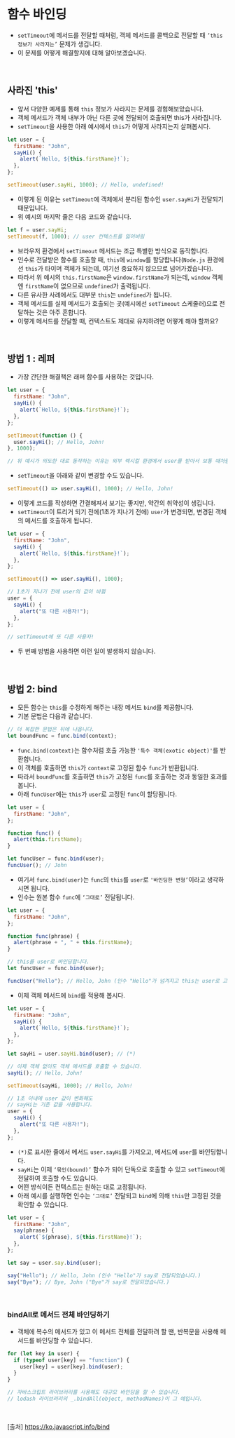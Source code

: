 # 함수 바인딩

- `setTimeout`에 메서드를 전달할 때처럼, 객체 메서드를 콜백으로 전달할 때 `’this 정보가 사라지는’` 문제가 생깁니다.
- 이 문제를 어떻게 해결할지에 대해 알아보겠습니다.

<br>

## 사라진 'this'

- 앞서 다양한 예제를 통해 `this` 정보가 사라지는 문제를 경험해보았습니다.
- 객체 메서드가 객체 내부가 아닌 다른 곳에 전달되어 호출되면 this가 사라집니다.
- `setTimeout`을 사용한 아래 예시에서 `this`가 어떻게 사라지는지 살펴봅시다.

```js
let user = {
  firstName: "John",
  sayHi() {
    alert(`Hello, ${this.firstName}!`);
  },
};

setTimeout(user.sayHi, 1000); // Hello, undefined!
```

- 이렇게 된 이유는 `setTimeout`에 객체에서 분리된 함수인 `user.sayHi`가 전달되기 때문입니다.
- 위 예시의 마지막 줄은 다음 코드와 같습니다.

```js
let f = user.sayHi;
setTimeout(f, 1000); // user 컨텍스트를 잃어버림
```

- 브라우저 환경에서 `setTimeout` 메서드는 조금 특별한 방식으로 동작합니다.
- 인수로 전달받은 함수를 호출할 때, `this`에 `window`를 할당합니다(`Node.js` 환경에선 `this`가 타이머 객체가 되는데, 여기선 중요하지 않으므로 넘어가겠습니다).
- 따라서 위 예시의 `this.firstName`은 `window.firstName`가 되는데, `window` 객체엔 `firstName`이 없으므로 `undefined`가 출력됩니다.
- 다른 유사한 사례에서도 대부분 `this`는 `undefined`가 됩니다.
- 객체 메서드를 실제 메서드가 호출되는 곳(예시에선 `setTimeout` 스케줄러)으로 전달하는 것은 아주 흔합니다.
- 이렇게 메서드를 전달할 때, 컨텍스트도 제대로 유지하려면 어떻게 해야 할까요?

<br>

## 방법 1 : 레퍼

- 가장 간단한 해결책은 래퍼 함수를 사용하는 것입니다.

```js
let user = {
  firstName: "John",
  sayHi() {
    alert(`Hello, ${this.firstName}!`);
  },
};

setTimeout(function () {
  user.sayHi(); // Hello, John!
}, 1000);

// 위 예시가 의도한 대로 동작하는 이유는 외부 렉시컬 환경에서 user를 받아서 보통 때처럼 메서드를 호출했기 때문입니다.
```

- `setTimeout`을 아래와 같이 변경할 수도 있습니다.

```js
setTimeout(() => user.sayHi(), 1000); // Hello, John!
```

- 이렇게 코드를 작성하면 간결해져서 보기는 좋지만, 약간의 취약성이 생깁니다.
- `setTimeout`이 트리거 되기 전에(1초가 지나기 전에) `user`가 변경되면, 변경된 객체의 메서드를 호출하게 됩니다.

```js
let user = {
  firstName: "John",
  sayHi() {
    alert(`Hello, ${this.firstName}!`);
  },
};

setTimeout(() => user.sayHi(), 1000);

// 1초가 지나기 전에 user의 값이 바뀜
user = {
  sayHi() {
    alert("또 다른 사용자!");
  },
};

// setTimeout에 또 다른 사용자!
```

- 두 번째 방법을 사용하면 이런 일이 발생하지 않습니다.

<br>

## 방법 2: bind

- 모든 함수는 `this`를 수정하게 해주는 내장 메서드 `bind`를 제공합니다.
- 기본 문법은 다음과 같습니다.

```js
// 더 복잡한 문법은 뒤에 나옵니다.
let boundFunc = func.bind(context);
```

- `func.bind(context)`는 함수처럼 호출 가능한 `'특수 객체(exotic object)'`를 반환합니다.
- 이 객체를 호출하면 `this`가 `context`로 고정된 함수 `func`가 반환됩니다.
- 따라서 `boundFunc`를 호출하면 `this`가 고정된 `func`를 호출하는 것과 동일한 효과를 봅니다.
- 아래 `funcUser`에는 `this`가 `user`로 고정된 `func`이 할당됩니다.

```js
let user = {
  firstName: "John",
};

function func() {
  alert(this.firstName);
}

let funcUser = func.bind(user);
funcUser(); // John
```

- 여기서 `func.bind(user)`는 `func`의 `this`를 `user`로 `'바인딩한 변형’`이라고 생각하시면 됩니다.
- 인수는 원본 함수 `func`에 `‘그대로’` 전달됩니다.

```js
let user = {
  firstName: "John",
};

function func(phrase) {
  alert(phrase + ", " + this.firstName);
}

// this를 user로 바인딩합니다.
let funcUser = func.bind(user);

funcUser("Hello"); // Hello, John (인수 "Hello"가 넘겨지고 this는 user로 고정됩니다.)
```

- 이제 객체 메서드에 `bind`를 적용해 봅시다.

```js
let user = {
  firstName: "John",
  sayHi() {
    alert(`Hello, ${this.firstName}!`);
  },
};

let sayHi = user.sayHi.bind(user); // (*)

// 이제 객체 없이도 객체 메서드를 호출할 수 있습니다.
sayHi(); // Hello, John!

setTimeout(sayHi, 1000); // Hello, John!

// 1초 이내에 user 값이 변화해도
// sayHi는 기존 값을 사용합니다.
user = {
  sayHi() {
    alert("또 다른 사용자!");
  },
};
```

- `(*)`로 표시한 줄에서 메서드 `user.sayHi`를 가져오고, 메서드에 `user`를 바인딩합니다.
- `sayHi`는 이제 `‘묶인(bound)’` 함수가 되어 단독으로 호출할 수 있고 `setTimeout`에 전달하여 호출할 수도 있습니다.
- 어떤 방식이든 컨택스트는 원하는 대로 고정됩니다.
- 아래 예시를 실행하면 인수는 `‘그대로’` 전달되고 `bind`에 의해 `this`만 고정된 것을 확인할 수 있습니다.

```js
let user = {
  firstName: "John",
  say(phrase) {
    alert(`${phrase}, ${this.firstName}!`);
  },
};

let say = user.say.bind(user);

say("Hello"); // Hello, John (인수 "Hello"가 say로 전달되었습니다.)
say("Bye"); // Bye, John ("Bye"가 say로 전달되었습니다.)
```

<br>

### bindAll로 메서드 전체 바인딩하기

- 객체에 복수의 메서드가 있고 이 메서드 전체를 전달하려 할 땐, 반복문을 사용해 메서드를 바인딩할 수 있습니다.

```js
for (let key in user) {
  if (typeof user[key] == "function") {
    user[key] = user[key].bind(user);
  }
}

// 자바스크립트 라이브러리를 사용해도 대규모 바인딩을 할 수 있습니다.
// lodash 라이브러리의 _.bindAll(object, methodNames)이 그 예입니다.
```
<br>

[출처]
https://ko.javascript.info/bind
